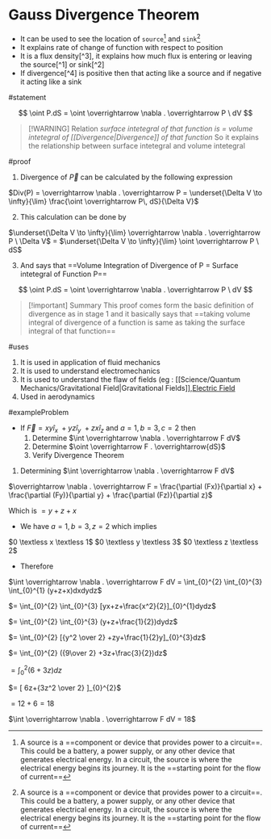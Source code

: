# Gauss Divergence Theorem

- It can be used to see the location of `source`[^4.1] and `sink`[^4.1]
- It explains rate of change of function with respect to position
- It is a flux density[^3], it explains how much flux is entering or leaving the source[^1] or sink[^2]
- If divergence[^4] is positive then that acting like a source and if negative it acting like a sink

[^4.1]: A source is a ==component or device that provides power to a circuit==. This could be a battery, a power supply, or any other device that generates electrical energy. In a circuit, the source is where the electrical energy begins its journey. It is the ==starting point for the flow of current==
[^4.2]: A sink is a ==component or device that consumes power from a circuit==

#statement

$$
\oint P.dS = \oint \overrightarrow \nabla . \overrightarrow P \ dV
$$

> [!WARNING] Relation
> _surface intetegral of that function is = volume intetegral of [[Divergence|Divergence]] of that function_
> So it explains the relationship between surface intetegral and volume intetegral

#proof

1. Divergence of $\overrightarrow P$ can be calculated by the following expression

$Div(P) = \overrightarrow \nabla . \overrightarrow P = \underset{\Delta V  \to \infty}{\lim} \frac{\oint \overrightarrow P\, dS}{\Delta V}$

2. This calculation can be done by

$\underset{\Delta V \to \infty}{\lim}  \overrightarrow \nabla . \overrightarrow P \ \Delta V$ = $\underset{\Delta V  \to \infty}{\lim} \oint \overrightarrow P \ dS$

3. And says that ==Volume Integration of Divergence of P = Surface intetegral of Function P==

$$
\oint P.dS = \oint \overrightarrow \nabla . \overrightarrow P \ dV
$$

> [!important] Summary
> This proof comes form the basic definition of divergence as in stage 1 and it basically says that ==taking volume integral of divergence of a function is same as taking the surface integral of that function==

#uses

1. It is used in application of fluid mechanics
2. It is used to understand electromechanics
3. It is used to understand the flaw of fields (eg : [[Science/Quantum Mechanics/Gravitational Field|Gravitational Fields]],[Electric Field](#electric%20fields)
4. Used in aerodynamics

#exampleProblem

- If $\overrightarrow F = xy \hat i_x \ + yz \hat i_y \ + zx \hat i_z$ and $a = 1 , b = 3 , c = 2$ then
  1. Determine $\int \overrightarrow \nabla . \overrightarrow F dV$
  2. Determine $\oint \overrightarrow F . \overrightarrow{dS}$
  3. Verify Divergence Theorem

1. Determining $\int \overrightarrow \nabla . \overrightarrow F dV$

$\overrightarrow \nabla . \overrightarrow F = \frac{\partial (Fx)}{\partial x} +  \frac{\partial (Fy)}{\partial y} +  \frac{\partial (Fz)}{\partial z}$

Which is
$= y +z + x$

- We have $a =1 , b=3 ,z =2$ which implies

$0 \textless x \textless 1$
$0 \textless y \textless 3$
$0 \textless z \textless 2$

- Therefore

$\int \overrightarrow \nabla . \overrightarrow F dV =  \int_{0}^{2} \int_{0}^{3} \int_{0}^{1} (y+z+x)dxdydz$

$=  \int_{0}^{2} \int_{0}^{3} [yx+z+\frac{x^2}{2}]_{0}^{1}dydz$

$=  \int_{0}^{2} \int_{0}^{3} (y+z+\frac{1}{2})dydz$

$=  \int_{0}^{2}  [{y^2 \over 2} +zy+\frac{1}{2}y]_{0}^{3}dz$

$=  \int_{0}^{2}  ({9\over 2} +3z+\frac{3}{2})dz$

$=  \int_{0}^{2}  ( 6+3z)dz$

$=    [ 6z+{3z^2 \over 2} ]_{0}^{2}$

$= 12 + 6 = 18$

$\int \overrightarrow \nabla . \overrightarrow F dV = 18$
